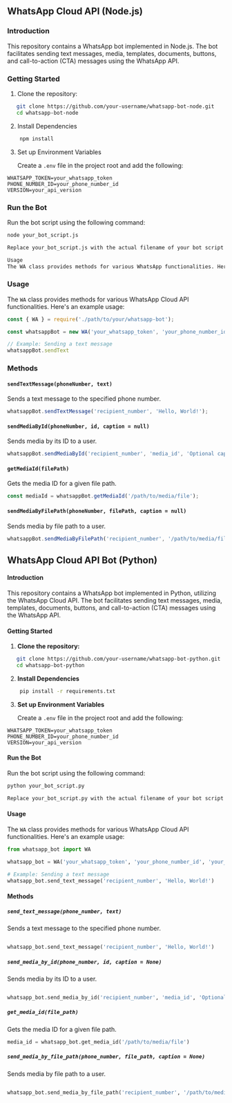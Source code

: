## WhatsApp Cloud API (Node.js)

### Introduction

This repository contains a WhatsApp bot implemented in Node.js. The bot facilitates sending text messages, media, templates, documents, buttons, and call-to-action (CTA) messages using the WhatsApp API.

### Getting Started

1. Clone the repository:

```bash
   git clone https://github.com/your-username/whatsapp-bot-node.git
   cd whatsapp-bot-node
```

2. Install Dependencies

```bash
    npm install
```
3. Set up Environment Variables

    Create a `.env` file in the project root and add the following:

```env
WHATSAPP_TOKEN=your_whatsapp_token
PHONE_NUMBER_ID=your_phone_number_id
VERSION=your_api_version
```

### Run the Bot

Run the bot script using the following command:

```bash
node your_bot_script.js

Replace your_bot_script.js with the actual filename of your bot script. This command initiates the execution of your WhatsApp bot.

Usage
The WA class provides methods for various WhatsApp functionalities. Here's an example usage:
```

### Usage

The `WA` class provides methods for various WhatsApp Cloud API functionalities. Here's an example usage:

```javascript
const { WA } = require('./path/to/your/whatsapp-bot');

const whatsappBot = new WA('your_whatsapp_token', 'your_phone_number_id', 'your_api_version');

// Example: Sending a text message
whatsappBot.sendText

```

### Methods

#### `sendTextMessage(phoneNumber, text)`

Sends a text message to the specified phone number.

```javascript
whatsappBot.sendTextMessage('recipient_number', 'Hello, World!');
```

#### `sendMediaById(phoneNumber, id, caption = null)`

Sends media by its ID to a user.

```javascript
whatsappBot.sendMediaById('recipient_number', 'media_id', 'Optional caption');
```

#### `getMediaId(filePath)`

Gets the media ID for a given file path.

```javascript
const mediaId = whatsappBot.getMediaId('/path/to/media/file');
```

#### `sendMediaByFilePath(phoneNumber, filePath, caption = null)`

Sends media by file path to a user.

```javascript
whatsappBot.sendMediaByFilePath('recipient_number', '/path/to/media/file', 'Optional caption');
```


## WhatsApp Cloud API Bot (Python)

#### Introduction

This repository contains a WhatsApp bot implemented in Python, utilizing the WhatsApp Cloud API. The bot facilitates sending text messages, media, templates, documents, buttons, and call-to-action (CTA) messages using the WhatsApp API.

#### Getting Started

1. **Clone the repository:**

```bash
   git clone https://github.com/your-username/whatsapp-bot-python.git
   cd whatsapp-bot-python
```

2. **Install Dependencies**

```bash
    pip install -r requirements.txt
```

3. **Set up Environment Variables**

    Create a `.env` file in the project root and add the following:

```env
WHATSAPP_TOKEN=your_whatsapp_token
PHONE_NUMBER_ID=your_phone_number_id
VERSION=your_api_version
```

#### Run the Bot

Run the bot script using the following command:

```bash
python your_bot_script.py

Replace your_bot_script.py with the actual filename of your bot script. This command initiates the execution of your WhatsApp bot.
```

#### Usage

The `WA` class provides methods for various WhatsApp Cloud API functionalities. Here's an example usage:

```python
from whatsapp_bot import WA

whatsapp_bot = WA('your_whatsapp_token', 'your_phone_number_id', 'your_api_version')

# Example: Sending a text message
whatsapp_bot.send_text_message('recipient_number', 'Hello, World!')
```

#### Methods

##### `send_text_message(phone_number, text)`

Sends a text message to the specified phone number.

```python

whatsapp_bot.send_text_message('recipient_number', 'Hello, World!')
```

##### `send_media_by_id(phone_number, id, caption = None)`

Sends media by its ID to a user.

```python

whatsapp_bot.send_media_by_id('recipient_number', 'media_id', 'Optional caption')
```

##### `get_media_id(file_path)`

Gets the media ID for a given file path.

```python
media_id = whatsapp_bot.get_media_id('/path/to/media/file')
```

##### `send_media_by_file_path(phone_number, file_path, caption = None)`

Sends media by file path to a user.

```python

whatsapp_bot.send_media_by_file_path('recipient_number', '/path/to/media/file', 'Optional caption')
```
